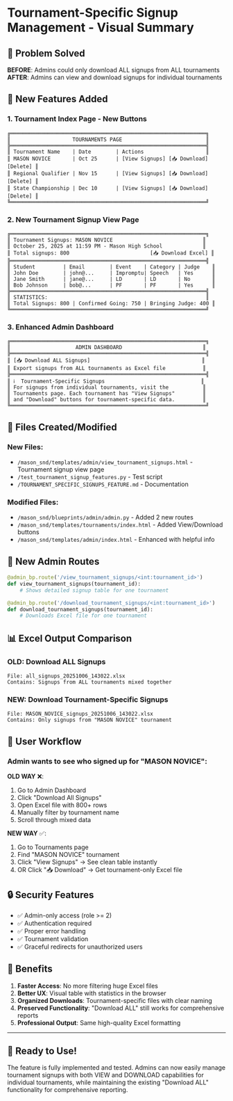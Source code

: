 # Tournament-Specific Signup Management - Visual Summary

## 🎯 Problem Solved
**BEFORE**: Admins could only download ALL signups from ALL tournaments  
**AFTER**: Admins can view and download signups for individual tournaments

## 🚀 New Features Added

### 1. Tournament Index Page - New Buttons
```
╔═══════════════════════════════════════════════════════════════╗
║                    TOURNAMENTS PAGE                           ║
╠═══════════════════════════════════════════════════════════════╣
║ Tournament Name    | Date        | Actions                    ║
║ MASON NOVICE       | Oct 25      | [View Signups] [📥 Download] [Delete] ║
║ Regional Qualifier | Nov 15      | [View Signups] [📥 Download] [Delete] ║
║ State Championship | Dec 10      | [View Signups] [📥 Download] [Delete] ║
╚═══════════════════════════════════════════════════════════════╝
```

### 2. New Tournament Signup View Page
```
╔═══════════════════════════════════════════════════════════════╗
║ Tournament Signups: MASON NOVICE                             ║
║ October 25, 2025 at 11:59 PM - Mason High School             ║
║ Total signups: 800                          [📥 Download Excel] ║
╠═══════════════════════════════════════════════════════════════╣
║ Student         | Email        | Event    | Category | Judge    ║
║ John Doe        | john@...     | Impromptu| Speech   | Yes      ║
║ Jane Smith      | jane@...     | LD       | LD       | No       ║
║ Bob Johnson     | bob@...      | PF       | PF       | Yes      ║
╠═══════════════════════════════════════════════════════════════╣
║ STATISTICS:                                                   ║
║ Total Signups: 800 | Confirmed Going: 750 | Bringing Judge: 400 ║
╚═══════════════════════════════════════════════════════════════╝
```

### 3. Enhanced Admin Dashboard
```
╔═══════════════════════════════════════════════════════════════╗
║                     ADMIN DASHBOARD                          ║
╠═══════════════════════════════════════════════════════════════╣
║ [📥 Download ALL Signups]                                    ║
║ Export signups from ALL tournaments as Excel file            ║
╠═══════════════════════════════════════════════════════════════╣
║ ℹ️  Tournament-Specific Signups                               ║
║ For signups from individual tournaments, visit the           ║
║ Tournaments page. Each tournament has "View Signups"         ║
║ and "Download" buttons for tournament-specific data.         ║
╚═══════════════════════════════════════════════════════════════╝
```

## 📁 Files Created/Modified

### New Files:
- `/mason_snd/templates/admin/view_tournament_signups.html` - Tournament signup view page
- `/test_tournament_signup_features.py` - Test script
- `/TOURNAMENT_SPECIFIC_SIGNUPS_FEATURE.md` - Documentation

### Modified Files:
- `/mason_snd/blueprints/admin/admin.py` - Added 2 new routes
- `/mason_snd/templates/tournaments/index.html` - Added View/Download buttons
- `/mason_snd/templates/admin/index.html` - Enhanced with helpful info

## 🔧 New Admin Routes

```python
@admin_bp.route('/view_tournament_signups/<int:tournament_id>')
def view_tournament_signups(tournament_id):
    # Shows detailed signup table for one tournament

@admin_bp.route('/download_tournament_signups/<int:tournament_id>')  
def download_tournament_signups(tournament_id):
    # Downloads Excel file for one tournament
```

## 📊 Excel Output Comparison

### OLD: Download ALL Signups
```
File: all_signups_20251006_143022.xlsx
Contains: Signups from ALL tournaments mixed together
```

### NEW: Download Tournament-Specific Signups  
```
File: MASON_NOVICE_signups_20251006_143022.xlsx
Contains: Only signups from "MASON NOVICE" tournament
```

## 🎯 User Workflow

### Admin wants to see who signed up for "MASON NOVICE":

**OLD WAY** ❌:
1. Go to Admin Dashboard
2. Click "Download All Signups" 
3. Open Excel file with 800+ rows
4. Manually filter by tournament name
5. Scroll through mixed data

**NEW WAY** ✅:
1. Go to Tournaments page
2. Find "MASON NOVICE" tournament
3. Click "View Signups" → See clean table instantly
4. OR Click "📥 Download" → Get tournament-only Excel file

## 🔒 Security Features

- ✅ Admin-only access (role >= 2)
- ✅ Authentication required
- ✅ Proper error handling
- ✅ Tournament validation
- ✅ Graceful redirects for unauthorized users

## 🎉 Benefits

1. **Faster Access**: No more filtering huge Excel files
2. **Better UX**: Visual table with statistics in the browser  
3. **Organized Downloads**: Tournament-specific files with clear naming
4. **Preserved Functionality**: "Download ALL" still works for comprehensive reports
5. **Professional Output**: Same high-quality Excel formatting

---

## 🚀 Ready to Use!

The feature is fully implemented and tested. Admins can now easily manage tournament signups with both VIEW and DOWNLOAD capabilities for individual tournaments, while maintaining the existing "Download ALL" functionality for comprehensive reporting.